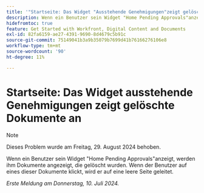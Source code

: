 ```yaml
---
title: '"Startseite: Das Widget "Ausstehende Genehmigungen"zeigt gelöschte Dokumente an'
description: Wenn ein Benutzer sein Widget "Home Pending Approvals"anzeigt, werden ihm Dokumente angezeigt, die gelöscht wurden. Wenn der Benutzer auf eines dieser Dokumente klickt, wird er auf eine leere Seite geleitet.
hidefromtoc: true
feature: Get Started with Workfront, Digital Content and Documents
exl-id: 82fa6159-ae27-4391-9690-8d4679c5b91c
source-git-commit: 75149041b3a9b35079b7699d41b76166276106e8
workflow-type: tm+mt
source-wordcount: '90'
ht-degree: 11%

---
```


# Startseite: Das Widget ausstehende Genehmigungen zeigt gelöschte Dokumente an

>[!NOTE]
>
>Dieses Problem wurde am Freitag, 29. August 2024 behoben.

Wenn ein Benutzer sein Widget &quot;Home Pending Approvals&quot;anzeigt, werden ihm Dokumente angezeigt, die gelöscht wurden. Wenn der Benutzer auf eines dieser Dokumente klickt, wird er auf eine leere Seite geleitet.

_Erste Meldung am Donnerstag, 10. Juli 2024._
